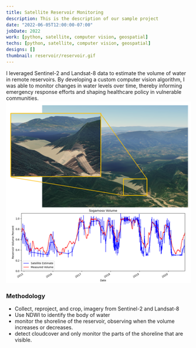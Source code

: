 ```yaml
---
title: Satellite Reservoir Monitoring
description: This is the description of our sample project
date: "2022-06-05T12:00:00-07:00"
jobDate: 2022
work: [python, satellite, computer vision, geospatial]
techs: [python, satellite, computer vision, geospatial]
designs: []
thumbnail: reservoir/reservoir.gif
---
```


I leveraged Sentinel-2 and Landsat-8 data to estimate the volume of water in remote reservoirs. By developing a custom computer vision algorithm, I was able to monitor changes in water levels over time, thereby informing emergency response efforts and shaping healthcare policy in vulnerable communities.
![graph of reservoir volume changing over time](graph.png)

### Methodology

* Collect, reproject, and crop, imagery from Sentinel-2 and Landsat-8
* Use NDWI to identify the body of water
* monitor the shoreline of the reservoir, observing when the volume increases or decreases.
* detect cloudcover and only monitor the parts of the shoreline that are visible. 